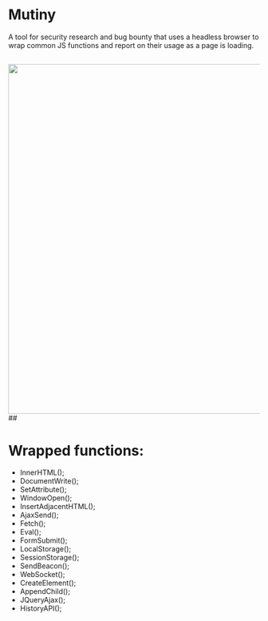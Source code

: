 # Mutiny
A tool for security research and bug bounty that uses a headless browser to wrap common JS functions and report on their usage as a page is loading. 
##
<img src="https://i.imgur.com/QA7eNGc.png" width="600" height="700">
##

# Wrapped functions:
  * InnerHTML();
  * DocumentWrite();
  * SetAttribute();
  * WindowOpen();
  * InsertAdjacentHTML();
  * AjaxSend();
  * Fetch();
  * Eval();
  * FormSubmit();
  * LocalStorage();
  * SessionStorage();
  * SendBeacon();
  * WebSocket();
  * CreateElement();
  * AppendChild();
  * JQueryAjax();
  * HistoryAPI();
